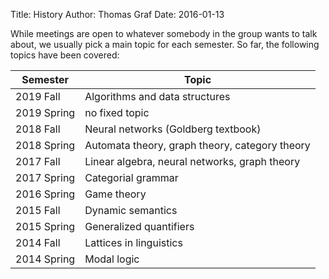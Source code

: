 Title: History
Author: Thomas Graf
Date: 2016-01-13

While meetings are open to whatever somebody in the group wants to talk about, we usually pick a main topic for each semester.
So far, the following topics have been covered:

Semester     | Topic
------------ | ------------
2019 Fall    | Algorithms and data structures
2019 Spring  | no fixed topic
2018 Fall    | Neural networks (Goldberg textbook)
2018 Spring  | Automata theory, graph theory, category theory
2017 Fall    | Linear algebra, neural networks, graph theory
2017 Spring  | Categorial grammar
2016 Spring  | Game theory
2015 Fall    | Dynamic semantics
2015 Spring  | Generalized quantifiers
2014 Fall    | Lattices in linguistics
2014 Spring  | Modal logic
